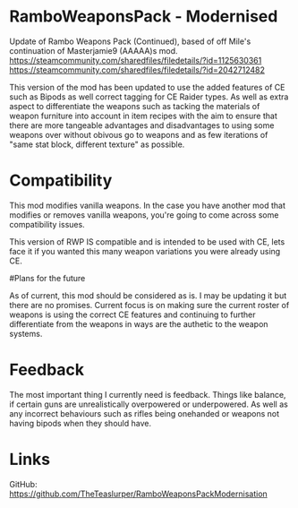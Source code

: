 # RamboWeaponsPack - Modernised
Update of Rambo Weapons Pack (Continued), based of off Mile's continuation of Masterjamie9 (AAAAA)s mod. 
https://steamcommunity.com/sharedfiles/filedetails/?id=1125630361
https://steamcommunity.com/sharedfiles/filedetails/?id=2042712482

This version of the mod has been updated to use the added features of CE such as Bipods as well correct tagging for CE Raider types. 
As well as extra aspect to differentiate the weapons such as tacking the materials of weapon furniture into account in item recipes with the aim
to ensure that there are more tangeable advantages and disadvantages to using some weapons over without obivous go to weapons and as few iterations of "same stat block, different texture" as possible.


# Compatibility
This mod modifies vanilla weapons. In the case you have another mod that modifies or removes vanilla weapons, you're going to come across some compatibility issues.

This version of RWP IS compatible and is intended to be used with CE, lets face it if you wanted this many weapon variations you were already using CE. 

#Plans for the future


As of current, this mod should be considered as is. I may be updating it but there are no promises.
Current focus is on making sure the current roster of weapons is using the correct CE features and continuing to further differentiate from the weapons in ways are the authetic to the weapon systems. 


# Feedback
The most important thing I currently need is feedback. Things like balance, if certain guns are unrealistically overpowered or underpowered. As well as any incorrect behaviours such as rifles being onehanded or weapons not having bipods when they should have. 

# Links
GitHub: https://github.com/TheTeaslurper/RamboWeaponsPackModernisation

